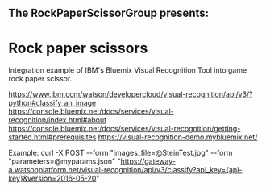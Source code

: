 ## The RockPaperScissorGroup presents:
# Rock paper scissors
Integration example of IBM's Bluemix Visual Recognition Tool into
game rock paper scissor.


https://www.ibm.com/watson/developercloud/visual-recognition/api/v3/?python#classify_an_image
https://console.bluemix.net/docs/services/visual-recognition/index.html#about
https://console.bluemix.net/docs/services/visual-recognition/getting-started.html#prerequisites
https://visual-recognition-demo.mybluemix.net/

Example:
curl -X POST --form "images_file=@SteinTest.jpg" --form "parameters=@myparams.json" "https://gateway-a.watsonplatform.net/visual-recognition/api/v3/classify?api_key={api-key}&version=2016-05-20"

